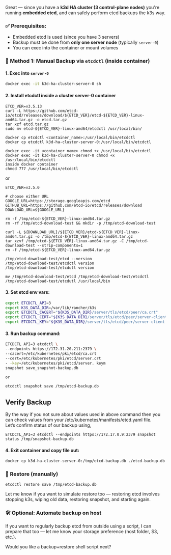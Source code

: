 Great — since you have a **k3d HA cluster (3 control-plane nodes)**
you're running **embedded etcd**, and can safely perform etcd backups the k3s way.

### ✅ Prerequisites:

- Embedded etcd is used (since you have 3 servers)
- Backup must be done from **only one server node** (typically `server-0`)
- You can exec into the container or mount volumes

### 🔧 Method 1: Manual Backup via `etcdctl` (inside container)

#### 1. Exec into `server-0`

```bash
docker exec -it k3d-ha-cluster-server-0 sh
```

#### 2. Install etcdctl inside a cluster server-0 container
```
ETCD_VER=v3.5.13
curl -L https://github.com/etcd-io/etcd/releases/download/${ETCD_VER}/etcd-${ETCD_VER}-linux-amd64.tar.gz -o etcd.tar.gz
tar xzf etcd.tar.gz
sudo mv etcd-${ETCD_VER}-linux-amd64/etcdctl /usr/local/bin/

docker cp etcdctl <container_name>:/usr/local/bin/etcdctl
docker cp etcdctl k3d-ha-cluster-server-0:/usr/local/bin/etcdctl

docker exec -it <container_name> chmod +x /usr/local/bin/etcdctl
docker exec -it k3d-ha-cluster-server-0 chmod +x /usr/local/bin/etcdctl
inside docker container
chmod 777 /usr/local/bin/etcdctl
```

or 
```
ETCD_VER=v3.5.0

# choose either URL
GOOGLE_URL=https://storage.googleapis.com/etcd
GITHUB_URL=https://github.com/etcd-io/etcd/releases/download
DOWNLOAD_URL=${GOOGLE_URL}

rm -f /tmp/etcd-${ETCD_VER}-linux-amd64.tar.gz
rm -rf /tmp/etcd-download-test && mkdir -p /tmp/etcd-download-test

curl -L ${DOWNLOAD_URL}/${ETCD_VER}/etcd-${ETCD_VER}-linux-amd64.tar.gz -o /tmp/etcd-${ETCD_VER}-linux-amd64.tar.gz
tar xzvf /tmp/etcd-${ETCD_VER}-linux-amd64.tar.gz -C /tmp/etcd-download-test --strip-components=1
rm -f /tmp/etcd-${ETCD_VER}-linux-amd64.tar.gz

/tmp/etcd-download-test/etcd --version
/tmp/etcd-download-test/etcdctl version
/tmp/etcd-download-test/etcdutl version

mv /tmp/etcd-download-test/etcd /tmp/etcd-download-test/etcdctl /tmp/etcd-download-test/etcdutl /usr/local/bin
```
#### 3. Set etcd env vars:

```sh
export ETCDCTL_API=3
export K3S_DATA_DIR=/var/lib/rancher/k3s
export ETCDCTL_CACERT="${K3S_DATA_DIR}/server/tls/etcd/peer/ca.crt"
export ETCDCTL_CERT="${K3S_DATA_DIR}/server/tls/etcd/peer/server-client.crt"
export ETCDCTL_KEY="${K3S_DATA_DIR}/server/tls/etcd/peer/server-client.key"
```

#### 3. Run backup command:

```sh
ETCDCTL API=3 etcdctl \
--endpoints https://172.31.20.211:2379 \
--cacert=/etc/kubernetes/pki/etcd/ca.crt
--cert=/etc/kubernetes/pki/etcd/server.crt
- -key=/etc/kubernetes/pki/etcd/server. keym
snapshot save_snapshot-backup.db

or

etcdctl snapshot save /tmp/etcd-backup.db
```

## Verify Backup

By the way if you not sure about values used in above command then you can check values from your /etc/kubernetes/manifests/etcd.yaml file.  
Let’s confirm status of our backup using,

```
ETCDCTL_API=3 etcdctl --endpoints https://172.17.0.9:2379 snapshot status /tmp/snapshot-backup.db
```

#### 4. Exit container and copy file out:

```bash
docker cp k3d-ha-cluster-server-0:/tmp/etcd-backup.db ./etcd-backup.db
```

### 🔄 Restore (manually)

```
etcdctl restore save /tmp/etcd-backup.db
```

Let me know if you want to simulate restore too — restoring etcd involves stopping k3s, wiping old data, restoring snapshot, and starting again.

### 🛠️ Optional: Automate backup on host

If you want to regularly backup etcd from outside using a script, I can prepare that too — let me know your storage preference (host folder, S3, etc.).

Would you like a backup+restore shell script next?
